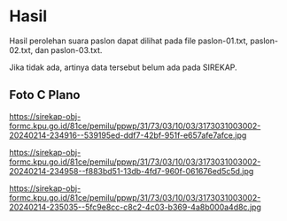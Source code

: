 # Hasil

Hasil perolehan suara paslon dapat dilihat pada file paslon-01.txt, paslon-02.txt, dan paslon-03.txt.

Jika tidak ada, artinya data tersebut belum ada pada SIREKAP.

## Foto C Plano

https://sirekap-obj-formc.kpu.go.id/81ce/pemilu/ppwp/31/73/03/10/03/3173031003002-20240214-234916--539195ed-ddf7-42bf-951f-e657afe7afce.jpg

https://sirekap-obj-formc.kpu.go.id/81ce/pemilu/ppwp/31/73/03/10/03/3173031003002-20240214-234958--f883bd51-13db-4fd7-960f-061676ed5c5d.jpg

https://sirekap-obj-formc.kpu.go.id/81ce/pemilu/ppwp/31/73/03/10/03/3173031003002-20240214-235035--5fc9e8cc-c8c2-4c03-b369-4a8b000a4d8c.jpg
